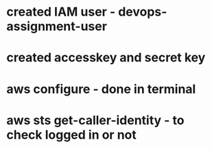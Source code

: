 # created IAM user - devops-assignment-user
# created accesskey and secret key
# aws configure - done in terminal
# aws sts get-caller-identity - to check logged in or not